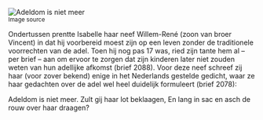 ![Adeldom is niet meer](/assets/data-models/stories/20210000031_bvz_adeldom-is-niet-meer/featured.jpg)<br><small><utm-source sourceUrl="https://hetutrechtsarchief.nl/beeldmateriaal/detail/ba4692ab-ee67-5856-be4b-1d99c9341969">Image source</utm-source></small>

Ondertussen prentte Isabelle haar neef Willem-René (zoon van broer Vincent) in dat hij voorbereid moest zijn op een leven zonder de traditionele voorrechten van de adel. Toen hij nog pas 17 was, ried zijn tante hem al – per brief – aan om ervoor te zorgen dat zijn kinderen later niet zouden weten van hun adellijke afkomst (brief 2088). Voor deze neef schreef zij haar (voor zover bekend) enige in het Nederlands gestelde gedicht, waar ze haar gedachten over de adel wel heel duidelijk formuleert (brief 2078):

Adeldom is niet meer. Zult gij haar lot beklaagen,
En lang in sac en asch de rouw over haar draagen?
